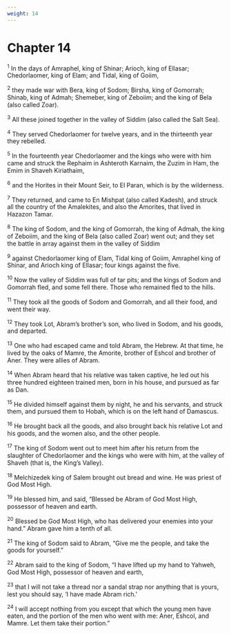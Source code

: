 ```yaml
---
weight: 14
---
```


# Chapter 14

<sup>1</sup> In the days of Amraphel, king of Shinar; Arioch, king of Ellasar; Chedorlaomer, king of Elam; and Tidal, king of Goiim, 

<sup>2</sup> they made war with Bera, king of Sodom; Birsha, king of Gomorrah; Shinab, king of Admah; Shemeber, king of Zeboiim; and the king of Bela (also called Zoar). 

<sup>3</sup> All these joined together in the valley of Siddim (also called the Salt Sea). 

<sup>4</sup> They served Chedorlaomer for twelve years, and in the thirteenth year they rebelled. 

<sup>5</sup> In the fourteenth year Chedorlaomer and the kings who were with him came and struck the Rephaim in Ashteroth Karnaim, the Zuzim in Ham, the Emim in Shaveh Kiriathaim, 

<sup>6</sup> and the Horites in their Mount Seir, to El Paran, which is by the wilderness. 

<sup>7</sup> They returned, and came to En Mishpat (also called Kadesh), and struck all the country of the Amalekites, and also the Amorites, that lived in Hazazon Tamar. 

<sup>8</sup> The king of Sodom, and the king of Gomorrah, the king of Admah, the king of Zeboiim, and the king of Bela (also called Zoar) went out; and they set the battle in array against them in the valley of Siddim 

<sup>9</sup> against Chedorlaomer king of Elam, Tidal king of Goiim, Amraphel king of Shinar, and Arioch king of Ellasar; four kings against the five. 

<sup>10</sup> Now the valley of Siddim was full of tar pits; and the kings of Sodom and Gomorrah fled, and some fell there. Those who remained fled to the hills. 

<sup>11</sup> They took all the goods of Sodom and Gomorrah, and all their food, and went their way. 

<sup>12</sup> They took Lot, Abram’s brother’s son, who lived in Sodom, and his goods, and departed. 

<sup>13</sup> One who had escaped came and told Abram, the Hebrew. At that time, he lived by the oaks of Mamre, the Amorite, brother of Eshcol and brother of Aner. They were allies of Abram. 

<sup>14</sup> When Abram heard that his relative was taken captive, he led out his three hundred eighteen trained men, born in his house, and pursued as far as Dan. 

<sup>15</sup> He divided himself against them by night, he and his servants, and struck them, and pursued them to Hobah, which is on the left hand of Damascus. 

<sup>16</sup> He brought back all the goods, and also brought back his relative Lot and his goods, and the women also, and the other people. 

<sup>17</sup> The king of Sodom went out to meet him after his return from the slaughter of Chedorlaomer and the kings who were with him, at the valley of Shaveh (that is, the King’s Valley). 

<sup>18</sup> Melchizedek king of Salem brought out bread and wine. He was priest of God Most High. 

<sup>19</sup> He blessed him, and said, “Blessed be Abram of God Most High, possessor of heaven and earth. 

<sup>20</sup> Blessed be God Most High, who has delivered your enemies into your hand.” Abram gave him a tenth of all. 

<sup>21</sup> The king of Sodom said to Abram, “Give me the people, and take the goods for yourself.” 

<sup>22</sup> Abram said to the king of Sodom, “I have lifted up my hand to Yahweh, God Most High, possessor of heaven and earth, 

<sup>23</sup> that I will not take a thread nor a sandal strap nor anything that is yours, lest you should say, ‘I have made Abram rich.’ 

<sup>24</sup> I will accept nothing from you except that which the young men have eaten, and the portion of the men who went with me: Aner, Eshcol, and Mamre. Let them take their portion.” 


